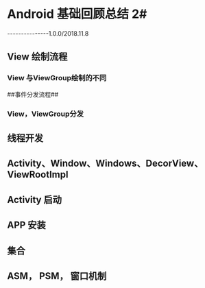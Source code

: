 # Android 基础回顾总结 2#
---------------1.0.0/2018.11.8
## View 绘制流程 ##
### View 与ViewGroup绘制的不同 ###
##事件分发流程##
### View，ViewGroup分发 ###
## 线程开发 ##

## Activity、Window、Windows、DecorView、 ViewRootImpl ##

## Activity 启动 ##
## APP 安装 ##
## 集合 ##
## ASM， PSM， 窗口机制 ##